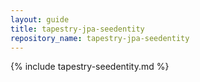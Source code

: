 ```yaml
---
layout: guide
title: tapestry-jpa-seedentity
repository_name: tapestry-jpa-seedentity
---
```

{% include tapestry-seedentity.md %}